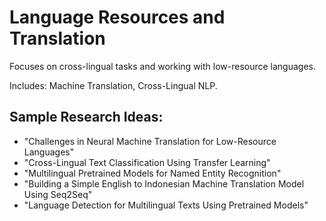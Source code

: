 # Language Resources and Translation

Focuses on cross-lingual tasks and working with low-resource languages.

Includes: Machine Translation, Cross-Lingual NLP.

## **Sample Research Ideas:**
- "Challenges in Neural Machine Translation for Low-Resource Languages"
- "Cross-Lingual Text Classification Using Transfer Learning"
- "Multilingual Pretrained Models for Named Entity Recognition"
- "Building a Simple English to Indonesian Machine Translation Model Using Seq2Seq"
- "Language Detection for Multilingual Texts Using Pretrained Models"
